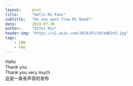 ```yaml
---
layout:     post
title:      "Hello Mi Fans"
subtitle:   "Do you want free Mi Band?"
date:       2019-07-30
author:     "Qifei Min"
header-img: "https://s2.ax1x.com/2019/07/29/e8D2nS.jpg"
tags:
    - CNN
    - FAO
---
```


Hello  
Thank you  
Thank you very much  
这是一条有声音的发布
